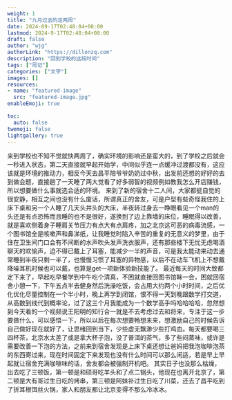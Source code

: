 ```yaml
---
weight: 1
title: "九月过去的这两周"
date: 2024-09-17T02:48:04+08:00
lastmod: 2024-9-17T02:48:04+08:00
draft: false
author: "wjg"
authorLink: "https://dillonzq.com"
description: "回到学校的这段时间"
tags: ["周记"]
categories: ["文字"]
images: []
resources:
- name: "featured-image"
  src: "featured-image.jpg"
enableEmoji: true

toc:
  auto: false
twemoji: false
lightgallery: true
---
```


来到学校也不知不觉就快两周了，确实环境的影响还是蛮大的，到了学校之后就会一秒进入状态，第二天直接就早起开始学，中间似乎连一点缓冲过渡都没有，这应该就是环境的推动力，相反今天去昌平陪爷爷奶奶过中秋，出发前还想的好好的去到做会题，直接趟了一天睡了两大觉看了好多弱智的视频例如教我怎么开店赚钱，所以想要做什么事就选合适的环境。
来到了新的宿舍十二人间，大家都挺自觉的很安静，相互之间也没有什么废话，所谓真正的舍友，可是户型有些奇怪我住的上床下桌和另一个人睡了几天头并头的大床，半夜转过身去一睁眼看见一个man的头还是有点恐怖而且睡的也不是很好，遂换到了边上靠墙的床位，睡眠得以改善，就是喜欢侧着身子睡肩关节压力有点大有点肩疼，加之北京这可恶的病毒流感，一个图书馆全是咳嗽声和鼻涕纸，让我睡觉时陷入辛苦的重复的无意义的梦里，由于住在卫生间门口会有不间断的水声吹头发声洗衣服声，还有那些楼下无忧无虑喝酒聊天的欢愉声，迫不得已戴上了耳塞，能减少一半的声音，可是我太能动来动去通常睡到半夜只剩一半了，也慢慢习惯了耳塞的异物感，以后不在动车飞机上不想戴降噪耳机时候也可以戴，也算是get一项新体验新技能了。
最近每天的时间大致都定下来了，早起吃早餐学到中午吃个清真，不困就直接回图书馆眯一会，困就回宿舍小憩一下，下午五点半去健身然后洗澡吃饭，会占用大约两个小时时间，之后优化优化尽量控制在一个半小时，晚上再学到闭馆，恨不得一天到晚跟数学打交道，从高数到线代到概率论，过了这三个月我能成为一个数学高手吗哈哈哈哈，忽然想到今天看的一个视频说王阳明的知行合一就是不去考虑过去和将来，专注于这一步要做什么，可以感悟一下，所以以后在每次想要畅想未来，想激励自己的时候告诉自己做好现在就好了，让思绪回到当下，少些虚无飘渺少些打鸡血。每天都要喝三四杯茶，北京水太差了或是拿大杯子泡，没了普洱的茶气，多了些闷蒸味，或许是需要改善一下泡的方法，之前来到宿舍发现是上床下桌还想让爸妈把我泡咖啡泡茶的东西寄过来，现在时间固定下来发现也没有什么时间可以那么闲适，若是早上早起就让宿舍充满咖啡味的话，舍友都会被强制开机吧。
其实日子也没那么枯燥，出去吃了三顿饭，第一顿是和硕哥吃羊头和了点二锅头，他现在也离开北京了，第二顿是大有哥过生日吃的烤串，第三顿是阿妹补过生日吃了川菜，还去了昌平吃到了折耳根饵丝火锅，家人和朋友都让北京变得不那么冷冰冰。